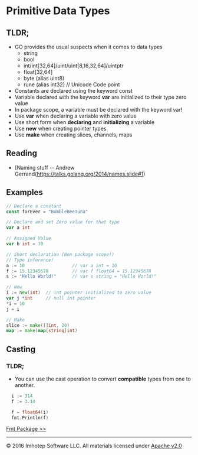 # Primitive Data Types

## TLDR;
* GO provides the usual suspects when it comes to data types
    * string
    * bool
    * int/int[32,64]/uint/uint[8,16,32,64]/uintptr
    * float[32,64]
    * byte (alias uint8)
    * rune (alias int32) // Unicode Code point 
* Constants are declared using the keyword const
* Variable declared with the keyword **var** are initialized to their type zero value 
* In package scope, a variable must be declared with the keyword var!
* Use **var** when declaring a variable with zero value
* Use short form when **declaring** and **initializing** a variable
* Use **new** when creating pointer types
* Use **make** when creating slices, channels, maps

## Reading

* [Naming stuff -- Andrew Gerrand(https://talks.golang.org/2014/names.slide#1)

## Examples

```go
// Declare a constant
const forEver = "BumbleBeeTuna"

// Declare and set Zero value for that type
var a int

// Assigned Value
var b int = 10

// Short declaration (Non package scope!)
// Type inference!
a := 10                  // var a int = 10
f := 15.12345678         // var f float64 = 15.12345678
s := "Hello World!"      // var s string = "Hello World!"

// New
i := new(int)  // int pointer initialized to zero value
var j *int     // null int pointer
*i = 10
j = i

// Make
slice := make([]int, 20)
map := make(map[string]int)
```

## Casting

### TLDR;
* You can use the cast operation to convert **compatible** types from one to another.

```go
  i := 314
  f := 3.14

  f = float64(i)
  fmt.Println(f)
```

[Fmt Package >>](1.03_fmt.md)

---
© 2016 Imhotep Software LLC. All materials licensed under [Apache v2.0](http://www.apache.org/licenses/LICENSE-2.0) 

